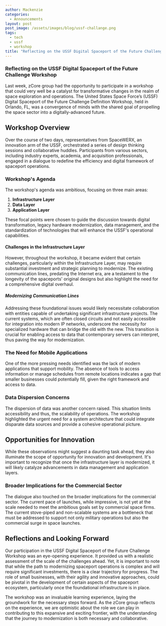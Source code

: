 ```yaml
---
author: Mackenzie
categories:
  - Announcements
layout: post
post_image: /assets/images/blog/ussf-challange.png
tags:
  - tech
  - ussf
  - workshop
title: "Reflecting on the USSF Digital Spaceport of the Future Challenge Workshop"
---
```


### Reflecting on the USSF Digital Spaceport of the Future Challenge Workshop

Last week, zCore group had the opportunity to participate in a workshop that could very well be a catalyst for transformative changes in the realm of space exploration and operations. The United States Space Force’s (USSF) Digital Spaceport of the Future Challenge Definition Workshop, held in Orlando, FL, was a convergence of minds with the shared goal of propelling the space sector into a digitally-advanced future.

## Workshop Overview

Over the course of two days, representatives from SpaceWERX, an innovation arm of the USSF, orchestrated a series of design thinking sessions and collaborative huddles. Participants from various sectors, including industry experts, academia, and acquisition professionals, engaged in a dialogue to redefine the efficiency and digital framework of spaceport operations.

### Workshop's Agenda

The workshop's agenda was ambitious, focusing on three main areas:

1. **Infrastructure Layer**
2. **Data Layer**
3. **Application Layer**

These focal points were chosen to guide the discussion towards digital transformation, legacy hardware modernization, data management, and the standardization of technologies that will enhance the USSF's operational capabilities.

#### Challenges in the Infrastructure Layer

However, throughout the workshop, it became evident that certain challenges, particularly within the Infrastructure Layer, may require substantial investment and strategic planning to modernize. The existing communication lines, predating the Internet era, are a testament to the longevity of the spaceports' original designs but also highlight the need for a comprehensive digital overhaul. 

##### Modernizing Communication Lines

Addressing these foundational issues would likely necessitate collaboration with entities capable of undertaking significant infrastructure projects. The current systems, which are often closed circuits and not easily accessible for integration into modern IP networks, underscore the necessity for specialized hardware that can bridge the old with the new. This transition is crucial for enabling access to data that contemporary servers can interpret, thus paving the way for modernization.

### The Need for Mobile Applications

One of the more pressing needs identified was the lack of modern applications that support mobility. The absence of tools to access information or manage schedules from remote locations indicates a gap that smaller businesses could potentially fill, given the right framework and access to data.

### Data Dispersion Concerns

The dispersion of data was another concern raised. This situation limits accessibility and thus, the scalability of operations. The workshop highlighted the urgent need for a system architecture that could integrate disparate data sources and provide a cohesive operational picture.

## Opportunities for Innovation

While these observations might suggest a daunting task ahead, they also illuminate the scope of opportunity for innovation and development. It's important to recognize that once the infrastructure layer is modernized, it will likely catalyze advancements in data management and application layers.

### Broader Implications for the Commercial Sector

The dialogue also touched on the broader implications for the commercial sector. The current pace of launches, while impressive, is not yet at the scale needed to meet the ambitious goals set by commercial space firms. The current stove-piped and non-scalable systems are a bottleneck that must be addressed to support not only military operations but also the commercial surge in space launches.

## Reflections and Looking Forward

Our participation in the USSF Digital Spaceport of the Future Challenge Workshop was an eye-opening experience. It provided us with a realistic assessment of the scale of the challenges ahead. Yet, it is important to note that while the path to modernizing spaceport operations is complex and will require significant investments, there is a clear trajectory for progress. The role of small businesses, with their agility and innovative approaches, could be pivotal in the development of certain aspects of the spaceport ecosystem, particularly once the foundational infrastructure is in place.

The workshop was an invaluable learning experience, laying the groundwork for the necessary steps forward. As the zCore group reflects on the experience, we are optimistic about the role we can play in contributing to this expansive and exciting frontier, with the understanding that the journey to modernization is both necessary and collaborative.
